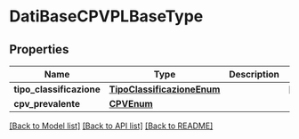 # DatiBaseCPVPLBaseType

## Properties
Name | Type | Description | Notes
------------ | ------------- | ------------- | -------------
**tipo_classificazione** | [**TipoClassificazioneEnum**](TipoClassificazioneEnum.md) |  | [optional] 
**cpv_prevalente** | [**CPVEnum**](CPVEnum.md) |  | 

[[Back to Model list]](../README.md#documentation-for-models) [[Back to API list]](../README.md#documentation-for-api-endpoints) [[Back to README]](../README.md)

